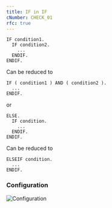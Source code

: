 ```yaml
---
title: IF in IF
cNumber: CHECK_01
rfc: true
---
```


```abap
IF condition1.
  IF condition2.
    ...
  ENDIF.
ENDIF.
```
Can be reduced to
```abap
IF ( condition1 ) AND ( condition2 ).
  ...
ENDIF.
```

or
```abap
ELSE.
  IF condition.
    ...
  ENDIF.
ENDIF.
```
Can be reduced to
```abap
ELSEIF condition.
  ...
ENDIF.
```

### Configuration
![Configuration](/img/default_conf.png)
